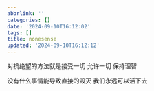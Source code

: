 ```yaml
---
abbrlink: ''
categories: []
date: '2024-09-10T16:12:02'
tags: []
title: nonesense
updated: '2024-09-10T16:12:12'
---
```

对抗绝望的方法就是接受一切 允许一切 保持理智

没有什么事情能导致直接的毁灭 我们永远可以活下去
